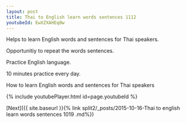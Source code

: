 ```yaml
---
layout: post
title: Thai to English learn words sentences 1112 
youtubeId: EwXZXAHEq0w
---
```

 
 
Helps to learn English words and sentences for Thai speakers.

Opportunitiy to repeat the words sentences. 

Practice English language. 
 
10 minutes practice every day. 
 
How to learn English words and sentences for Thai speakers 
 
{% include youtubePlayer.html id=page.youtubeId %}
 
 
[Next]({{ site.baseurl }}{% link  split2/_posts/2015-10-16-Thai to english learn words sentences 1019 .md%})
 

